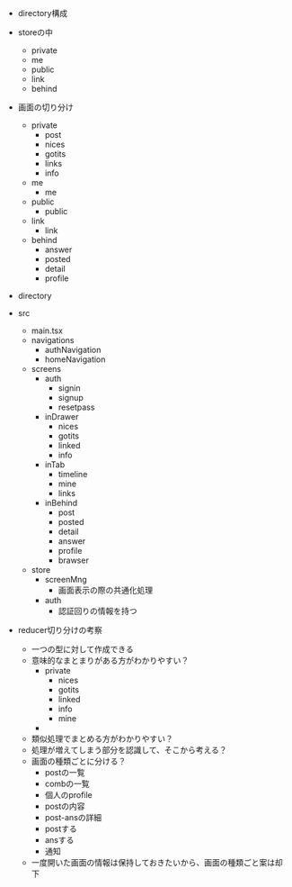 
* directory構成

* storeの中

    * private
    * me
    * public
    * link
    * behind

* 画面の切り分け

    * private
        * post
        * nices
        * gotits
        * links
        * info
    * me
        * me
    * public
        * public
    * link
        * link
    * behind
        * answer
        * posted
        * detail
        * profile

* directory

* src
    * main.tsx
    * navigations
        * authNavigation
        * homeNavigation
    * screens
        * auth
            * signin
            * signup
            * resetpass
        * inDrawer
            * nices
            * gotits
            * linked
            * info
        * inTab
            * timeline
            * mine
            * links
        * inBehind
            * post 
            * posted
            * detail
            * answer
            * profile
            * brawser
    * store
        * screenMng
            * 画面表示の際の共通化処理
        * auth
            * 認証回りの情報を持つ

* reducer切り分けの考察
    * 一つの型に対して作成できる
    * 意味的なまとまりがある方がわかりやすい？
        * private
            * nices
            * gotits
            * linked
            * info
            * mine
        * 
    * 類似処理でまとめる方がわかりやすい？
    * 処理が増えてしまう部分を認識して、そこから考える？
    * 画面の種類ごとに分ける？
        * postの一覧
        * combの一覧
        * 個人のprofile
        * postの内容
        * post-ansの詳細
        * postする
        * ansする
        * 通知
    * 一度開いた画面の情報は保持しておきたいから、画面の種類ごと案は却下

